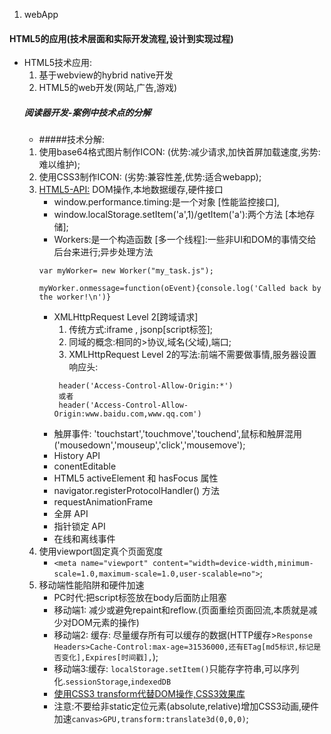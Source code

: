 1. webApp


#### HTML5的应用(技术层面和实际开发流程,设计到实现过程)
  * HTML5技术应用:
    1. 基于webview的hybrid native开发
    2. HTML5的web开发(网站,广告,游戏)
    ##### 阅读器开发-案例中技术点的分解
      *   #####技术分解:
     1. 使用base64格式图片制作ICON: (优势:减少请求,加快首屏加载速度,劣势:难以维护);
     2. 使用CSS3制作ICON: (劣势:兼容性差,优势:适合webapp);
     3. [HTML5-API:](https://developer.mozilla.org/zh-CN/docs/Web/Guide/HTML/HTML5) DOM操作,本地数据缓存,硬件接口
        * window.performance.timing:是一个对象 [性能监控接口],
        * window.localStorage.setItem('a',1)/getItem('a'):两个方法  [本地存储];
        * Workers:是一个构造函数 [多一个线程]:一些非UI和DOM的事情交给后台来进行;异步处理方法
        ```
        var myWorker= new Worker("my_task.js");

        myWorker.onmessage=function(oEvent){console.log('Called back by the worker!\n')}
        ```
        * XMLHttpRequest Level 2[跨域请求]
          1. 传统方式:iframe , jsonp[script标签];
          2. 同域的概念:相同的>协议,域名(父域),端口;
          3. XMLHttpRequest Level 2的写法:前端不需要做事情,服务器设置响应头:
           ```
            header('Access-Control-Allow-Origin:*')
            或者
            header('Access-Control-Allow-Origin:www.baidu.com,www.qq.com')

           ```
        * 触屏事件: 'touchstart','touchmove','touchend',鼠标和触屏混用('mousedown','mouseup','click','mousemove');
        *  History API
        * conentEditable
        * HTML5 activeElement 和 hasFocus 属性
        * navigator.registerProtocolHandler() 方法
        * requestAnimationFrame
        * 全屏 API
        * 指针锁定 API
        * 在线和离线事件
    4. 使用viewport固定真个页面宽度
        * `<meta name="viewport" content="width=device-width,minimum-scale=1.0,maximum-scale=1.0,user-scalable=no">`;
    5. 移动端性能陷阱和硬件加速
        * PC时代:把script标签放在body后面防止阻塞
        * 移动端1: 减少或避免repaint和reflow.(页面重绘页面回流,本质就是减少对DOM元素的操作)
        * 移动端2: 缓存: 尽量缓存所有可以缓存的数据(HTTP缓存>`Response Headers>Cache-Control:max-age=31536000,还有ETag[md5标识,标记是否变化],Expires[时间戳],`);
        * 移动端3:缓存: `localStorage.setItem()`只能存字符串,可以序列化.`sessionStorage`,`indexedDB`
        * [使用CSS3 transform代替DOM操作,CSS3效果库](https://daneden.github.io/animate.css/)
        * 注意:不要给非static定位元素(absolute,relative)增加CSS3动画,硬件加速`canvas>GPU,transform:translate3d(0,0,0)`;
